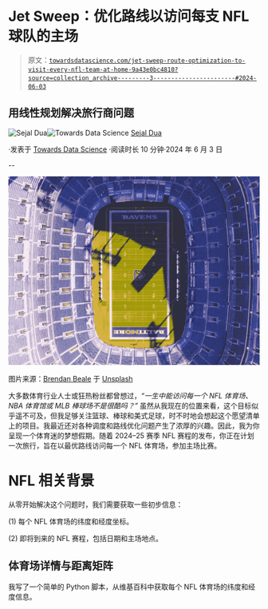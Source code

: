# Jet Sweep：优化路线以访问每支 NFL 球队的主场

> 原文：[`towardsdatascience.com/jet-sweep-route-optimization-to-visit-every-nfl-team-at-home-9a43e0bc4810?source=collection_archive---------3-----------------------#2024-06-03`](https://towardsdatascience.com/jet-sweep-route-optimization-to-visit-every-nfl-team-at-home-9a43e0bc4810?source=collection_archive---------3-----------------------#2024-06-03)

## 用线性规划解决旅行商问题

[](https://sejaldua.medium.com/?source=post_page---byline--9a43e0bc4810--------------------------------)![Sejal Dua](https://sejaldua.medium.com/?source=post_page---byline--9a43e0bc4810--------------------------------)[](https://towardsdatascience.com/?source=post_page---byline--9a43e0bc4810--------------------------------)![Towards Data Science](https://towardsdatascience.com/?source=post_page---byline--9a43e0bc4810--------------------------------) [Sejal Dua](https://sejaldua.medium.com/?source=post_page---byline--9a43e0bc4810--------------------------------)

·发表于 [Towards Data Science](https://towardsdatascience.com/?source=post_page---byline--9a43e0bc4810--------------------------------) ·阅读时长 10 分钟·2024 年 6 月 3 日

--

![](img/eabbecc402ec4c3700b9a4c9db95b52c.png)

图片来源：[Brendan Beale](https://unsplash.com/@theophilus318?utm_source=medium&utm_medium=referral) 于 [Unsplash](https://unsplash.com/?utm_source=medium&utm_medium=referral)

大多数体育行业人士或狂热粉丝都曾想过，*“一生中能访问每一个 NFL 体育场、NBA 体育馆或 MLB 棒球场不是很酷吗？”* 虽然从我现在的位置来看，这个目标似乎遥不可及，但我足够关注篮球、棒球和美式足球，时不时地会想起这个愿望清单上的项目。我最近还对各种调度和路线优化问题产生了浓厚的兴趣。因此，我为你呈现一个体育迷的梦想假期。随着 2024–25 赛季 NFL 赛程的发布，你正在计划一次旅行，旨在以最优路线访问每一个 NFL 体育场，参加主场比赛。

# NFL 相关背景

从零开始解决这个问题时，我们需要获取一些初步信息：

(1) 每个 NFL 体育场的纬度和经度坐标。

(2) 即将到来的 NFL 赛程，包括日期和主场地点。

## 体育场详情与距离矩阵

我写了一个简单的 Python 脚本，从维基百科中获取每个 NFL 体育场的纬度和经度信息。
